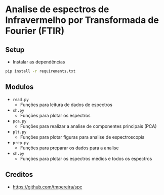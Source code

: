 # Analise de espectros de Infravermelho por Transformada de Fourier (FTIR)
## Setup
- Instalar as dependências
```bash
pip install -r requirements.txt
```

## Modulos
- `read.py`
    - Funções para leitura de dados de espectros
- `sh.py`
    - Funções para plotar os espectros
- `pca.py`
    - Funções para realizar a analise de componentes principais (PCA)
- `plt.py`
    - Funções para plotar figuras para analise de espectroscopia
- `prep.py`
    - Funções para preparar os dados para a analise
- `sh.py`
    - Funções para plotar os espectros médios e todos os espectros
## Creditos

- https://github.com/tmpereira/spc
